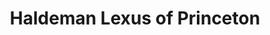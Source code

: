 ---
title: "Haldeman Lexus of Princeton"
url: /lawrence-twp/haldeman-lexus-of-princeton/
shop: car
---
